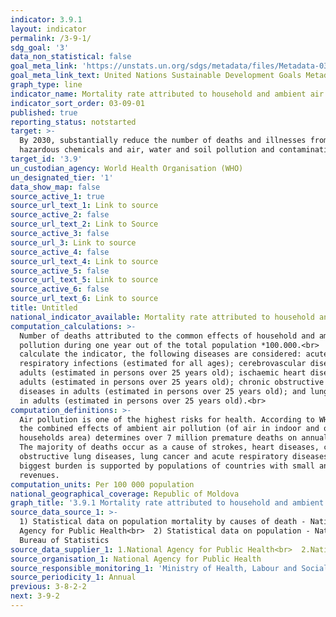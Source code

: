 ```yaml
---
indicator: 3.9.1
layout: indicator
permalink: /3-9-1/
sdg_goal: '3'
data_non_statistical: false
goal_meta_link: 'https://unstats.un.org/sdgs/metadata/files/Metadata-03-09-01.pdf'
goal_meta_link_text: United Nations Sustainable Development Goals Metadata (PDF 216 KB)
graph_type: line
indicator_name: Mortality rate attributed to household and ambient air pollution
indicator_sort_order: 03-09-01
published: true
reporting_status: notstarted
target: >-
  By 2030, substantially reduce the number of deaths and illnesses from
  hazardous chemicals and air, water and soil pollution and contamination
target_id: '3.9'
un_custodian_agency: World Health Organisation (WHO)
un_designated_tier: '1'
data_show_map: false
source_active_1: true
source_url_text_1: Link to source
source_active_2: false
source_url_text_2: Link to Source
source_active_3: false
source_url_3: Link to source
source_active_4: false
source_url_text_4: Link to source
source_active_5: false
source_url_text_5: Link to source
source_active_6: false
source_url_text_6: Link to source
title: Untitled
national_indicator_available: Mortality rate attributed to household and ambient air pollution
computation_calculations: >-
  Number of deaths attributed to the common effects of household and ambient air
  pollution during one year out of the total population *100.000.<br>  To
  calculate the indicator, the following diseases are considered: acute
  respiratory infections (estimated for all ages); cerebrovascular diseases in
  adults (estimated in persons over 25 years old); ischaemic heart diseases in
  adults (estimated in persons over 25 years old); chronic obstructive lung
  diseases in adults (estimated in persons over 25 years old); and lung cancer
  in adults (estimated in persons over 25 years old).<br>
computation_definitions: >-
  Air pollution is one of the highest risks for health. According to WHO data,
  the combined effects of ambient air pollution (of air in indoor and outdoor
  households area) determines over 7 million premature deaths on annual basis.
  The majority of deaths occur as a cause of strokes, heart diseases, chronic
  obstructive lung diseases, lung cancer and acute respiratory diseases. The
  biggest burden is supported by populations of countries with small and medium
  revenues.
computation_units: Per 100 000 population
national_geographical_coverage: Republic of Moldova
graph_title: '3.9.1 Mortality rate attributed to household and ambient air pollution '
source_data_source_1: >-
  1) Statistical data on population mortality by causes of death - National
  Agency for Public Health<br>  2) Statistical data on population - National
  Bureau of Statistics
source_data_supplier_1: 1.National Agency for Public Health<br>  2.National Bureau of Statistics
source_organisation_1: National Agency for Public Health
source_responsible_monitoring_1: 'Ministry of Health, Labour and Social Protection'
source_periodicity_1: Annual
previous: 3-8-2-2
next: 3-9-2
---
```

